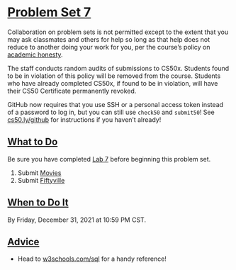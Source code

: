 [Problem Set 7](#problem-set-7)
===============================

Collaboration on problem sets is not permitted except to the extent that you may ask classmates and others for help so long as that help does not reduce to another doing your work for you, per the course’s policy on [academic honesty](../../syllabus/#academic-honesty).

The staff conducts random audits of submissions to CS50x. Students found to be in violation of this policy will be removed from the course. Students who have already completed CS50x, if found to be in violation, will have their CS50 Certificate permanently revoked.

GitHub now requires that you use SSH or a personal access token instead of a password to log in, but you can still use `check50` and `submit50`! See [cs50.ly/github](https://cs50.ly/github) for instructions if you haven’t already!

[What to Do](#what-to-do)
-------------------------

Be sure you have completed [Lab 7](../../labs/7/) before beginning this problem set.

1.  Submit [Movies](movies/)
2.  Submit [Fiftyville](fiftyville/)

[When to Do It](#when-to-do-it)
-------------------------------

By Friday, December 31, 2021 at 10:59 PM CST[](https://time.cs50.io/2021-12-31T23:59:00-05:00).

[Advice](#advice)
-----------------

*   Head to [w3schools.com/sql](https://www.w3schools.com/sql/) for a handy reference!
